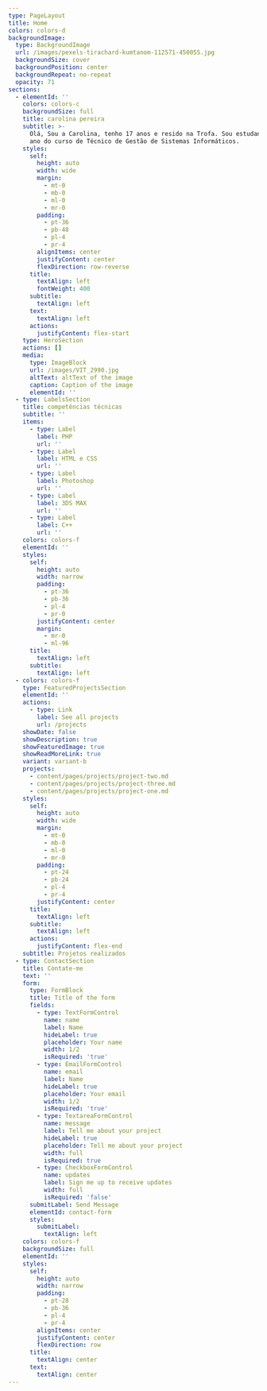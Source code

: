 ```yaml
---
type: PageLayout
title: Home
colors: colors-d
backgroundImage:
  type: BackgroundImage
  url: /images/pexels-tirachard-kumtanom-112571-450055.jpg
  backgroundSize: cover
  backgroundPosition: center
  backgroundRepeat: no-repeat
  opacity: 71
sections:
  - elementId: ''
    colors: colors-c
    backgroundSize: full
    title: carolina pereira
    subtitle: >-
      Olá, Sou a Carolina, tenho 17 anos e resido na Trofa. Sou estudante do 3º
      ano do curso de Técnico de Gestão de Sistemas Informáticos.
    styles:
      self:
        height: auto
        width: wide
        margin:
          - mt-0
          - mb-0
          - ml-0
          - mr-0
        padding:
          - pt-36
          - pb-48
          - pl-4
          - pr-4
        alignItems: center
        justifyContent: center
        flexDirection: row-reverse
      title:
        textAlign: left
        fontWeight: 400
      subtitle:
        textAlign: left
      text:
        textAlign: left
      actions:
        justifyContent: flex-start
    type: HeroSection
    actions: []
    media:
      type: ImageBlock
      url: /images/VIT_2990.jpg
      altText: altText of the image
      caption: Caption of the image
      elementId: ''
  - type: LabelsSection
    title: competências técnicas
    subtitle: ''
    items:
      - type: Label
        label: PHP
        url: ''
      - type: Label
        label: HTML e CSS
        url: ''
      - type: Label
        label: Photoshop
        url: ''
      - type: Label
        label: 3DS MAX
        url: ''
      - type: Label
        label: C++
        url: ''
    colors: colors-f
    elementId: ''
    styles:
      self:
        height: auto
        width: narrow
        padding:
          - pt-36
          - pb-36
          - pl-4
          - pr-0
        justifyContent: center
        margin:
          - mr-0
          - ml-96
      title:
        textAlign: left
      subtitle:
        textAlign: left
  - colors: colors-f
    type: FeaturedProjectsSection
    elementId: ''
    actions:
      - type: Link
        label: See all projects
        url: /projects
    showDate: false
    showDescription: true
    showFeaturedImage: true
    showReadMoreLink: true
    variant: variant-b
    projects:
      - content/pages/projects/project-two.md
      - content/pages/projects/project-three.md
      - content/pages/projects/project-one.md
    styles:
      self:
        height: auto
        width: wide
        margin:
          - mt-0
          - mb-0
          - ml-0
          - mr-0
        padding:
          - pt-24
          - pb-24
          - pl-4
          - pr-4
        justifyContent: center
      title:
        textAlign: left
      subtitle:
        textAlign: left
      actions:
        justifyContent: flex-end
    subtitle: Projetos realizados
  - type: ContactSection
    title: Contate-me
    text: ''
    form:
      type: FormBlock
      title: Title of the form
      fields:
        - type: TextFormControl
          name: name
          label: Name
          hideLabel: true
          placeholder: Your name
          width: 1/2
          isRequired: 'true'
        - type: EmailFormControl
          name: email
          label: Name
          hideLabel: true
          placeholder: Your email
          width: 1/2
          isRequired: 'true'
        - type: TextareaFormControl
          name: message
          label: Tell me about your project
          hideLabel: true
          placeholder: Tell me about your project
          width: full
          isRequired: true
        - type: CheckboxFormControl
          name: updates
          label: Sign me up to receive updates
          width: full
          isRequired: 'false'
      submitLabel: Send Message
      elementId: contact-form
      styles:
        submitLabel:
          textAlign: left
    colors: colors-f
    backgroundSize: full
    elementId: ''
    styles:
      self:
        height: auto
        width: narrow
        padding:
          - pt-28
          - pb-36
          - pl-4
          - pr-4
        alignItems: center
        justifyContent: center
        flexDirection: row
      title:
        textAlign: center
      text:
        textAlign: center
---
```

